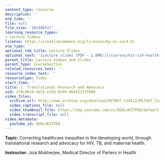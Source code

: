 ```yaml
---
content_type: resource
description: ''
end_time: ''
file: null
file_size: '181496517'
learning_resource_types:
- Lecture Videos
license: https://creativecommons.org/licenses/by-nc-sa/4.0/
ocw_type: ''
optional_tab_title: Lecture Slides
optional_text: '[Lecture slides (PDF - 2.8MB)](/courses/hst-s14-health-information-systems-to-improve-quality-of-care-in-resource-poor-settings-spring-2012/resources/mithst_s14s12_lec01_1101)'
parent_title: Lecture Videos and Slides
parent_type: CourseSection
related_resources_text: ''
resource_index_text: ''
resourcetype: Video
start_time: ''
title: 1. Translational Research and Advocacy
uid: 270c8624-4e15-e256-8c69-96432272fb80
video_files:
  archive_url: http://www.archive.org/download/MITHST.S14S12/MITHST_S14S12_lec01_300k.mp4
  video_captions_file: null
  video_thumbnail_file: https://img.youtube.com/vi/QGOLnKZTFEQ/default.jpg
  video_transcript_file: null
video_metadata:
  youtube_id: QGOLnKZTFEQ
---
```


**Topic:** Correcting healthcare inequities in the developing world, through translational research and advocacy for HIV, TB, and maternal health.

**Instructor:** Joia Mukherjee, Medical Director of Parters in Health

